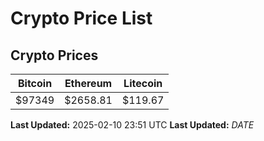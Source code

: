 # Crypto Price List

## Crypto Prices
| Bitcoin | Ethereum | Litecoin |
| ------- | -------- | -------- |
| $97349 | $2658.81 | $119.67 |
**Last Updated:** 2025-02-10 23:51 UTC
**Last Updated:** $DATE$
